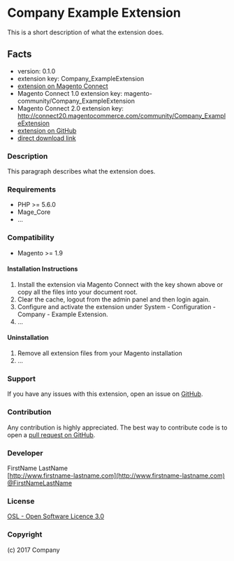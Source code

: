 # Company Example Extension

This is a short description of what the extension does.

## Facts
- version: 0.1.0
- extension key: Company_ExampleExtension
- [extension on Magento Connect](http://www.magentocommerce.com/magento-connect/company-exampleextension-1234.html)
- Magento Connect 1.0 extension key: magento-community/Company_ExampleExtension
- Magento Connect 2.0 extension key: http://connect20.magentocommerce.com/community/Company_ExampleExtension
- [extension on GitHub](https://github.com/company/Company_ExampleExtension)
- [direct download link](http://connect.magentocommerce.com/community/get/Company_ExampleExtension-0.1.0.tgz)

### Description
This paragraph describes what the extension does.

### Requirements
- PHP >= 5.6.0
- Mage_Core
- ...

### Compatibility
- Magento >= 1.9

#### Installation Instructions
1. Install the extension via Magento Connect with the key shown above or copy all the files into your document root.
2. Clear the cache, logout from the admin panel and then login again.
3. Configure and activate the extension under System - Configuration - Company - Example Extension.
4. ...

#### Uninstallation
1. Remove all extension files from your Magento installation
2. ...

### Support
If you have any issues with this extension, open an issue on [GitHub](https://github.com/company/Company_ExampleExtension/issues).

### Contribution
Any contribution is highly appreciated. The best way to contribute code is to open a [pull request on GitHub](https://help.github.com/articles/using-pull-requests).

### Developer
FirstName LastName  
[http://www.firstname-lastname.com](http://www.firstname-lastname.com)  
[@FirstNameLastName](https://twitter.com/FirstNameLastName)

### License
[OSL - Open Software Licence 3.0](http://opensource.org/licenses/osl-3.0.php)

### Copyright
(c) 2017 Company
